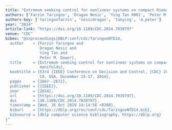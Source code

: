 ```yaml
---
title: "Extremum seeking control for nonlinear systems on compact Riemannian manifolds"
authors: ['Farzin Taringoo', 'Dragan Nesic', 'Ying Tan 0001', 'Peter M. Dower']
authors-key: ['taringoofarzin', 'nesicdragan', 'tanying', 'm.peter']
year: "2014"
article-link: "https://doi.org/10.1109/CDC.2014.7039797"
venue: "CDC"
bibex: "@inproceedings{DBLP:conf/cdc/TaringooNTD14,
  author    = {Farzin Taringoo and
               Dragan Nesic and
               Ying Tan and
               Peter M. Dower},
  title     = {Extremum seeking control for nonlinear systems on compact Riemannian
               manifolds},
  booktitle = {53rd {IEEE} Conference on Decision and Control, {CDC} 2014, Los Angeles,
               CA, USA, December 15-17, 2014},
  pages     = {2667--2672},
  publisher = {{IEEE}},
  year      = {2014},
  url       = {https://doi.org/10.1109/CDC.2014.7039797},
  doi       = {10.1109/CDC.2014.7039797},
  timestamp = {Wed, 16 Oct 2019 14:14:56 +0200},
  biburl    = {https://dblp.org/rec/conf/cdc/TaringooNTD14.bib},
  bibsource = {dblp computer science bibliography, https://dblp.org}
}"
---
```

